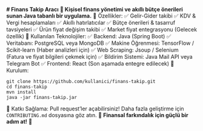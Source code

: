 **# Finans Takip Aracı**
**📌 Kişisel finans yönetimi ve akıllı bütçe önerileri sunan Java tabanlı bir uygulama.**
🔹 Özellikler:
✅ Gelir-Gider takibi
✅ KDV & Vergi hesaplamaları
✅ Akıllı hatırlatıcılar
✅ Bütçe önerileri & tasarruf tavsiyeleri
✅ Ürün fiyat değişim takibi
✅ Market fiyat entegrasyonu (Gelecek özellik)
🔹 Kullanılan Teknolojiler:
✅ Backend: Java (Spring Boot)
✅ Veritabanı: PostgreSQL veya MongoDB
✅ Makine Öğrenmesi: TensorFlow / Scikit-learn (Haber analizleri için)
✅ Web Scraping: Jsoup / Selenium (Fatura ve fiyat bilgileri çekmek için)
✅ Bildirim Sistemi: Java Mail API veya Telegram Bot
✅ Frontend: React (Son aşamada entegre edilecek)
🔹 Kurulum:
```
git clone https://github.com/kullanici/finans-takip.git
cd finans-takip
mvn install
java -jar finans-takip.jar
```
🔹 Katkı Sağlama:
Pull request’ler açabilirsiniz! Daha fazla geliştirme için `CONTRIBUTING.md` dosyasına göz atın.
📌 **Finansal farkındalık için güçlü bir adım at!** 🚀
